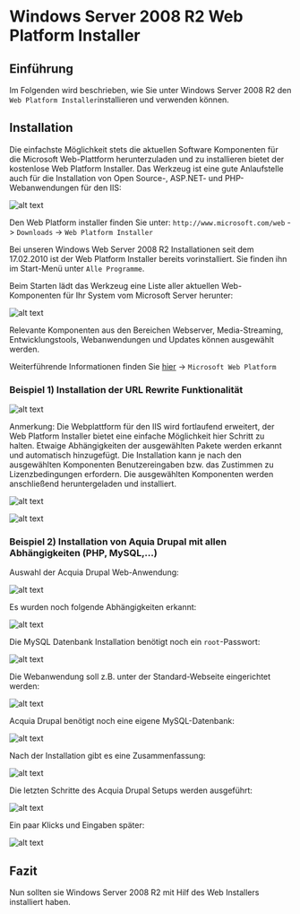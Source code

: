 # Windows Server 2008 R2 Web Platform Installer
## Einführung

Im Folgenden wird beschrieben, wie Sie unter Windows Server 2008 R2 den `Web Platform Installer`installieren und verwenden können.

## Installation
Die einfachste Möglichkeit stets die aktuellen Software Komponenten für die Microsoft Web-Plattform herunterzuladen und zu installieren bietet der kostenlose Web Platform Installer. Das Werkzeug ist eine gute Anlaufstelle auch für die Installation von Open Source-, ASP.NET- und PHP-Webanwendungen für den IIS:

![alt text](https://wiki.hetzner.de/images/0/03/10-webplatforminstaller.jpeg "Logo Title Text 1")

Den Web Platform installer finden Sie unter: `http://www.microsoft.com/web` -> `Downloads` -> `Web Platform Installer`

Bei unseren Windows Web Server 2008 R2 Installationen seit dem 17.02.2010 ist der Web Platform Installer bereits vorinstalliert. Sie finden ihn im Start-Menü unter `Alle Programme`.

Beim Starten lädt das Werkzeug eine Liste aller aktuellen Web-Komponenten für Ihr System vom Microsoft Server herunter:

![alt text](https://wiki.hetzner.de/images/3/34/11-webplatforminstaller.jpeg "Logo Title Text 1")

Relevante Komponenten aus den Bereichen Webserver, Media-Streaming, Entwicklungstools, Webanwendungen und Updates können ausgewählt werden.

Weiterführende Informationen finden Sie [hier](http://learn.iis.net/) -> `Microsoft Web Platform`


### Beispiel 1) Installation der URL Rewrite Funktionalität

![alt text](https://wiki.hetzner.de/images/8/85/12-webplatforminstaller.jpeg "Logo Title Text 1")

Anmerkung: Die Webplattform für den IIS wird fortlaufend erweitert, der Web Platform Installer bietet eine einfache Möglichkeit hier Schritt zu halten. Etwaige Abhängigkeiten der ausgewählten Pakete werden erkannt und automatisch hinzugefügt. Die Installation kann je nach den ausgewählten Komponenten Benutzereingaben bzw. das Zustimmen zu Lizenzbedingungen erfordern. Die ausgewählten Komponenten werden anschließend heruntergeladen und installiert.

![alt text](https://wiki.hetzner.de/images/8/8e/13-webplatforminstaller.jpeg "Logo Title Text 1")

![alt text](https://wiki.hetzner.de/images/a/a5/14-webplatforminstaller.jpeg "Logo Title Text 1")

### Beispiel 2) Installation von Aquia Drupal mit allen Abhängigkeiten (PHP, MySQL,...)

Auswahl der Acquia Drupal Web-Anwendung:

![alt text](https://wiki.hetzner.de/images/4/4a/15-webplatforminstaller.jpeg "Logo Title Text 1")

Es wurden noch folgende Abhängigkeiten erkannt:

![alt text](https://wiki.hetzner.de/images/9/91/16-webplatforminstaller.jpeg "Logo Title Text 1")

Die MySQL Datenbank Installation benötigt noch ein `root`-Passwort:

![alt text](https://wiki.hetzner.de/images/6/64/17-webplatforminstaller.jpeg "Logo Title Text 1")

Die Webanwendung soll z.B. unter der Standard-Webseite eingerichtet werden:

![alt text](https://wiki.hetzner.de/images/5/59/18-webplatforminstaller.jpeg "Logo Title Text 1")

Acquia Drupal benötigt noch eine eigene MySQL-Datenbank:

![alt text](https://wiki.hetzner.de/images/a/a3/19-webplatforminstaller.jpeg "Logo Title Text 1")

Nach der Installation gibt es eine Zusammenfassung:

![alt text](https://wiki.hetzner.de/images/a/a3/20-webplatforminstaller.jpeg "Logo Title Text 1")

Die letzten Schritte des Acquia Drupal Setups werden ausgeführt:

![alt text](https://wiki.hetzner.de/images/4/43/21-webplatforminstaller.jpeg "Logo Title Text 1")

Ein paar Klicks und Eingaben später:

![alt text](https://wiki.hetzner.de/images/1/15/22-webplatforminstaller.jpeg "Logo Title Text 1")

## Fazit
Nun sollten sie Windows Server 2008 R2 mit Hilf des Web Installers installiert haben.
